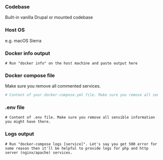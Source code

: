### Codebase
Built-in vanilla Drupal or mounted codebase
  
### Host OS 
e.g. macOS Sierra

### Docker info output
```
# Run "docker info" on the host machine and paste output here 
```

### Docker compose file
Make sure you remove all commented services.
```yml
# Content of your docker-compose.yml file. Make sure you remove all sensible information you might have there.
```

### .env file
```
# Content of .env file. Make sure you remove all sensible information you might have there.
```

### Logs output
```
# Run "docker-compose logs [service]". Let's say you get 500 error for some reason then it'll be helpful to provide logs for php and http server (nginx/apache) services.
```
